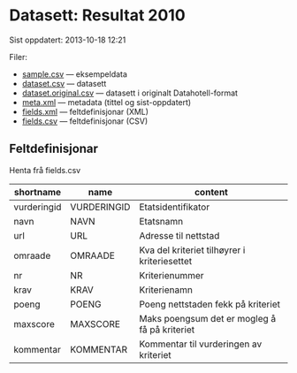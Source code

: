 # Datasett:     Resultat 2010
 Sist oppdatert: 2013-10-18 12:21

 Filer:
 - [sample.csv](sample.csv) — eksempeldata
 - [dataset.csv](dataset.csv) — datasett
 - [dataset.original.csv](dataset.original.csv) — datasett i originalt Datahotell-format
 - [meta.xml](meta.xml) — metadata (tittel og sist-oppdatert)
 - [fields.xml](fields.xml) — feltdefinisjonar (XML)
 - [fields.csv](fields.csv) — feltdefinisjonar (CSV)


## Feltdefinisjonar
Henta frå fields.csv

| shortname | name | content |
| --- | --- | --- |
| vurderingid | VURDERINGID | Etatsidentifikator |
| navn | NAVN | Etatsnamn |
| url | URL | Adresse til nettstad |
| omraade | OMRAADE | Kva del kriteriet tilhøyrer i kriteriesettet |
| nr | NR | Kriterienummer |
| krav | KRAV | Kriterienamn |
| poeng | POENG | Poeng nettstaden fekk på kriteriet |
| maxscore | MAXSCORE | Maks poengsum det er mogleg å få på kriteriet |
| kommentar | KOMMENTAR | Kommentar til vurderingen av kriteriet |
